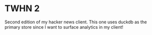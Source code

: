 # TWHN 2

Second edition of my hacker news client. This one uses duckdb as the primary store since I want to surface analytics in my client!
